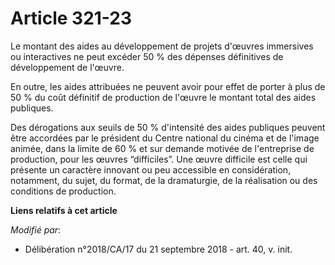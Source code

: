 # Article 321-23

Le montant des aides au développement de projets d'œuvres immersives ou interactives ne peut excéder 50 % des dépenses
définitives de développement de l'œuvre.

En outre, les aides attribuées ne peuvent avoir pour effet de porter à plus de 50 % du coût définitif de production de
l'œuvre le montant total des aides publiques.

Des dérogations aux seuils de 50 % d'intensité des aides publiques peuvent être accordées par le président du Centre national
du cinéma et de l'image animée, dans la limite de 60 % et sur demande motivée de l'entreprise de production, pour les œuvres
“difficiles”. Une œuvre difficile est celle qui présente un caractère innovant ou peu accessible en considération, notamment,
du sujet, du format, de la dramaturgie, de la réalisation ou des conditions de production.

**Liens relatifs à cet article**

_Modifié par_:

  - Délibération n°2018/CA/17 du 21 septembre 2018 - art. 40, v. init.
